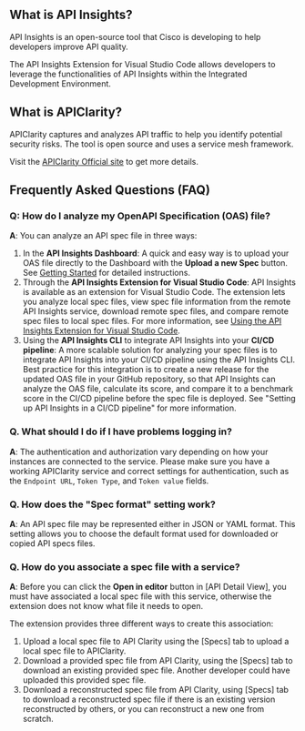 ## What is API Insights?
API Insights is an open-source tool that Cisco is developing to help developers improve API quality. 

The API Insights Extension for Visual Studio Code allows developers to leverage the functionalities of API Insights within the Integrated Development Environment.

## What is APIClarity?
APIClarity captures and analyzes API traffic to help you identify potential security risks. The tool is open source and uses a service mesh framework.

Visit the [APIClarity Official site](https://apiclarity.io) to get more details.

## Frequently Asked Questions (FAQ)

### Q: How do I analyze my OpenAPI Specification (OAS) file?

**A**: You can analyze an API spec file in three ways:

1. In the **API Insights Dashboard**: A quick and easy way is to upload your OAS file directly to the Dashboard with the **Upload a new Spec** button. See [Getting Started](/overview/getting-started.md) for detailed instructions.
1. Through the **API Insights Extension for Visual Studio Code**: API Insights is available as an extension for Visual Studio Code. The extension lets you analyze local spec files, view spec file information from the remote API Insights service, download remote spec files, and compare remote spec files to local spec files. For more information, see [Using the API Insights Extension for Visual Studio Code](/guides/vscode-extension.md).
1. Using the **API Insights CLI** to integrate API Insights into your **CI/CD pipeline**: A more scalable solution for analyzing your spec files is to integrate API Insights into your CI/CD pipeline using the API Insights CLI. Best practice for this integration is to create a new release for the updated OAS file in your GitHub repository, so that API Insights can analyze the OAS file, calculate its score, and compare it to a benchmark score in the CI/CD pipeline before the spec file is deployed. See "Setting up API Insights in a CI/CD pipeline" for more information.

### Q. What should I do if I have problems logging in?
**A**: The authentication and authorization vary depending on how your instances are connected to the service. Please make sure you have a working APIClarity service and correct settings for authentication, such as the `Endpoint URL`, `Token Type`, and `Token value` fields.

### Q. How does the "Spec format" setting work?
**A**: An API spec file may be represented either in JSON or YAML format. This setting allows you to choose the default format used for downloaded or copied API specs files.

### Q. How do you associate a spec file with a service?
**A**: Before you can click the **Open in editor** button in [API Detail View], you must have associated a local spec file with this service, otherwise the extension does not know what file it needs to open. 

The extension provides three different ways to create this association:
1. Upload a local spec file to API Clarity using the [Specs] tab to upload a local spec file to APIClarity.
2. Download a provided spec file from API Clarity, using the [Specs] tab to download an existing provided spec file. Another developer could have uploaded this provided spec file.
3. Download a reconstructed spec file from API Clarity, using [Specs] tab to download a reconstructed spec file if there is an existing version reconstructed by others, or you can reconstruct a new one from scratch.